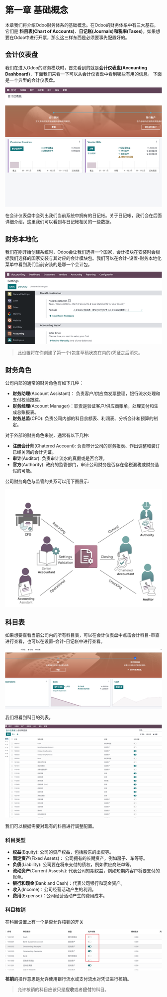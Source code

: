 # 第一章 基础概念

本章我们将介绍Odoo财务体系的基础概念。在Odoo的财务体系中有三大基石，它们是
**科目表(Chart of Accounts)**、**日记账(Journals)**和**税率(Taxes)**。如果想要在Odoo中进行开票，那么这三样东西是必须要事先配置好的。

## 会计仪表盘

我们在进入Odoo的财务模块时，首先看到的就是**会计仪表盘(Accounting Dashboard)**，下面我们来看一下可以从会计仪表盘中看到哪些有用的信息。
下面是一个典型的会计仪表盘。

![1](./images/AC1.png)

在会计仪表盘中会列出我们当前系统中拥有的日记帐。关于日记帐，我们会在后面详细介绍，这里我们可以看到与日记帐相关的一些数据。

## 财务本地化

我们在刚开始创建系统时，Odoo会让我们选择一个国家，会计模块在安装时会根据我们选择的国家安装与其对应的会计模块包。我们可以在会计-设置-财务本地化菜单中看到我们当前安装的是哪一个会计包。

![2](./images/AC2.png)

> 此设置将在你创建了第一个(包含草稿状态在内的)凭证之后消失。


## 财务角色

公司内部的通常的财务角色有如下几种：

* **财务助理**(Account Assistant)： 负责客户/供应商发票整理，银行流水处理和支付校验跟踪。
* **财务经理**(Account Manager)：职责是验证客户/供应商账单，处理支付和生成总账报表。
* **财务总监**(CFO): 负责公司内部的科目余额表、利润表、分析会计和预算的制定。

对于外部的财务角色来说，通常有以下几种:

* **注册会计师**(Chatered Account): 负责审计公司的财务报表、作出调整和装订已经关闭的会计凭证。
* **审计**(Auditor): 负责审计流水的真假或是否合理。
* **官方**(Authority): 政府的监管部门，审计公司财务是否存在偷税漏税或财务造假的可能。

公司财务角色与监管的关系可以用下图展示:

![5](./images/AC5.png)

## 科目表

如果想要查看当前公司内的所有科目表，可以在会计仪表盘中点击会计科目-审查进行查看，也可以在设置-会计-日记帐中进行查看。

![3](./images/AC3.png)

我们将看到科目的列表。

![4](./images/AC4.png)

我们可以根据需要对现有的科目进行调整配置。

### 科目类型

* **权益**(Equity): 公司的资产权益，包括股东的出资等。
* **固定资产**(Fixed Assets)： 公司拥有的长期资产，例如房子、车等等。
* **负债**(Liability): 公司要在将来支付的债权，例如供应商账单等。
* **流动资产**(Current Assests): 代表公司短期权益，例如短期内客户将要支付的账单。
* **银行和现金**(Bank and Cash)：代表公司银行和现金资产。
* **收入**(Income)：公司经营活动产生的利润。
* **费用**(Expense)：公司经营活动产生的费用成本。

### 科目核销

在科目设置上有一个是否允许核销的开关

![5](./images/AC6.png)

**核销**的操作意思是允许使用银行流水或支付流水对凭证进行核销。

> 允许核销的科目应该只是**应收**或者**应付**的科目。
